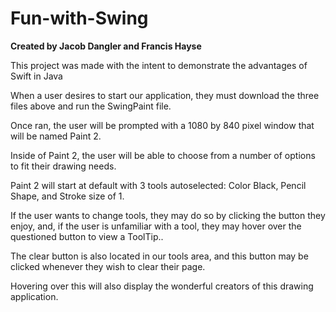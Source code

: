 # Fun-with-Swing
**Created by Jacob Dangler and Francis Hayse**


This project was made with the intent to demonstrate the advantages of Swift in Java

When a user desires to start our application, they must download the three files above and run the SwingPaint file.

Once ran, the user will be prompted with a 1080 by 840 pixel window that will be named Paint 2.

Inside of Paint 2, the user will be able to choose from a number of options to fit their drawing needs.

Paint 2 will start at default with 3 tools autoselected: Color Black, Pencil Shape, and Stroke size of 1.

If the user wants to change tools, they may do so by clicking the button they enjoy, and, if the user is unfamiliar with a tool, they may hover over the questioned button to view a ToolTip..

The clear button is also located in our tools area, and this button may be clicked whenever they wish to clear their page.

Hovering over this will also display the wonderful creators of this drawing application.
